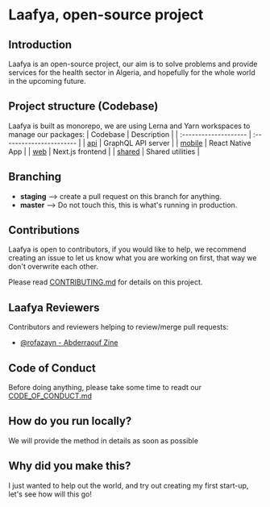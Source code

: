 # Laafya, open-source project

## Introduction

Laafya is an open-source project, our aim is to solve problems and provide services for the health sector in Algeria, and hopefully for the whole world in the upcoming future.

## Project structure (**Codebase**)

Laafya is built as monorepo, we are using Lerna and Yarn workspaces to manage our packages:
| Codebase | Description |
| :-------------------- | :----------------------- |
| [api](api) | GraphQL API server |
| [mobile](mobile) | React Native App |
| [web](web) | Next.js frontend |
| [shared](shared) | Shared utilities |

## Branching

- **staging** --> create a pull request on this branch for anything.
- **master** --> Do not touch this, this is what's running in production.

## Contributions

Laafya is open to contributors, if you would like to help, we recommend creating an issue to let us know what you are working on first, that way we don't overwrite each other.

Please read [CONTRIBUTING.md](CONTRIBUTING.md) for details on this project.

## Laafya Reviewers

Contributors and reviewers helping to review/merge pull requests:

- [@rofazayn - Abderraouf Zine](https://github.com/rofazayn)

## Code of Conduct

Before doing anything, please take some time to readt our [CODE_OF_CONDUCT.md](CODE_OF_CONDUCT.md)

## How do you run locally?

We will provide the method in details as soon as possible

## Why did you make this?

I just wanted to help out the world, and try out creating my first start-up, let's see how will this go!
